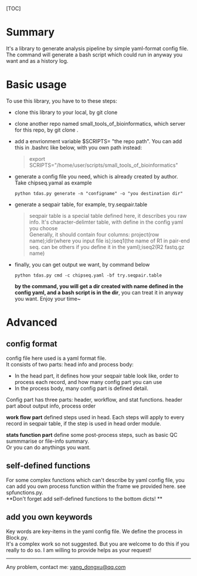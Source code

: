 [TOC]

# Summary

It's a library to generate analysis pipeline by simple yaml-format config file. The command will generate a bash script which could run in anyway you want and as a history log.

# Basic usage

To use this library, you have to to these steps:

* clone this library to your local, by git clone 

* clone another repo named small_tools_of_bioinformatics, which server for this repo, by git clone .

* add a envrionment variable $SCRIPTS= "the repo path". You can add this in .bashrc like below, with you own path instead:

  > export SCRIPTS="/home/user/scripts/small_tools_of_bioinformatics"

* generate a config file you need, which is already created by author. Take chipseq.yamal as example

  ```shell
  python tdas.py generate -n "configname" -o "you destination dir"
  ```
* generate a seqpair table, for example, try.seqpair.table
  > seqpair table is a special table defined here, it describes you raw info. It\'s character-delimter table, with define in the config yaml you choose  
  > Generally, it should contain four columns: project(row name);idir(where you input file is);iseq1(the name of R1 in pair-end seq. can be others if you define it in the yaml);iseq2(R2 fastq.gz name)
* finally, you can get output we want, by command below
    ```shell
    python tdas.py cmd -c chipseq.yaml -bf try.seqpair.table 
    ```
	**by the command, you will get a dir created with name defined in the config yaml, and a bash script is in the dir**, you can treat it in anyway you want. Enjoy your time~


# Advanced

## config format
config file here used is a yaml format file.  
It consists of two parts: head info and process body: 
- In the head part, it defines how your seqpair table look like, order to process each record, and how many config part you can use  
- In the process body, many config part is defined detail.

Config part has three parts: header, workflow, and stat functions.
header part about output info, process order  

**work flow part** defined steps used in head. Each steps will apply to every record in seqpair table, if the step is used in head order module.  

**stats function part** define some post-process steps, such as basic QC summmarise or file-info summary.   
Or you can do anythings you want.   

## self-defined functions

For some complex functions which can't describe by yaml config file, you can add you own process function within the frame we provided here.
see spfunctions.py.   
**Don't forget add self-defined functions to the bottom dicts! **

## add you own keywords

Key words are key-items in the yaml config file. We define the process in Block.py.    
It's a complex work so not suggested. But you are welcome to do this if you really to do so. I am willing to provide helps as your request! 

---
Any problem, contact me: yang_dongxu@qq.com

